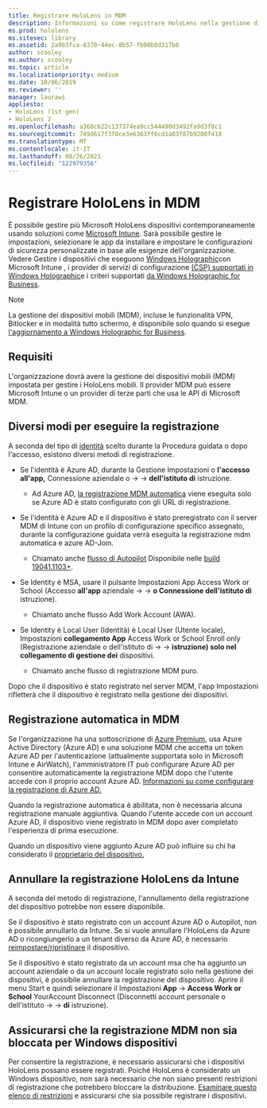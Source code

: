 ```yaml
---
title: Registrare HoloLens in MDM
description: Informazioni su come registrare HoloLens nella gestione di dispositivi mobili (MDM) per semplificare la gestione di più dispositivi.
ms.prod: hololens
ms.sitesec: library
ms.assetid: 2a9b3fca-8370-44ec-8b57-fb98b8d317b0
author: scooley
ms.author: scooley
ms.topic: article
ms.localizationpriority: medium
ms.date: 10/06/2019
ms.reviewer: ''
manager: laurawi
appliesto:
- HoloLens (1st gen)
- HoloLens 2
ms.openlocfilehash: a368c622c137374ea9cc544490d3492fa9d3f8c1
ms.sourcegitcommit: 749d617f3f0ce3e6363ff6cd1a03f87b9280f418
ms.translationtype: MT
ms.contentlocale: it-IT
ms.lasthandoff: 08/26/2021
ms.locfileid: "122979356"
---
```

# <a name="enroll-hololens-in-mdm"></a>Registrare HoloLens in MDM

È possibile gestire più Microsoft HoloLens dispositivi contemporaneamente usando soluzioni come [Microsoft Intune](/intune/windows-holographic-for-business). Sarà possibile gestire le impostazioni, selezionare le app da installare e impostare le configurazioni di sicurezza personalizzate in base alle esigenze dell'organizzazione. Vedere Gestire i dispositivi che eseguono [Windows Holographic](/intune/windows-holographic-for-business)con Microsoft Intune , i provider di servizi di configurazione [(CSP) supportati in Windows Holographic](https://msdn.microsoft.com/windows/hardware/commercialize/customize/mdm/configuration-service-provider-reference#hololens)e i criteri supportati [da Windows Holographic for Business](https://msdn.microsoft.com/windows/hardware/commercialize/customize/mdm/policy-configuration-service-provider#hololenspolicies).

> [!NOTE]
> La gestione dei dispositivi mobili (MDM), incluse le funzionalità VPN, Bitlocker e in modalità tutto schermo, è disponibile solo quando si esegue [l'aggiornamento a Windows Holographic for Business](hololens1-upgrade-enterprise.md).

## <a name="requirements"></a>Requisiti

 L'organizzazione dovrà avere la gestione dei dispositivi mobili (MDM) impostata per gestire i HoloLens mobili. Il provider MDM può essere Microsoft Intune o un provider di terze parti che usa le API di Microsoft MDM.

## <a name="different-ways-to-enroll"></a>Diversi modi per eseguire la registrazione

A seconda del tipo di [identità](hololens-identity.md) scelto durante la Procedura guidata o dopo l'accesso, esistono diversi metodi di registrazione.

- Se l'identità è Azure AD, durante la Gestione Impostazioni o **l'accesso all'app,** Connessione aziendale o  ->    ->  **dell'istituto di** istruzione.
    - Ad Azure AD, [la registrazione MDM automatica](hololens-enroll-mdm.md#auto-enrollment-in-mdm) viene eseguita solo se Azure AD è stato configurato con gli URL di registrazione.

- Se l'identità è Azure AD e il dispositivo è stato preregistrato con il server MDM [](hololens-enroll-mdm.md#auto-enrollment-in-mdm) di Intune con un profilo di configurazione specifico assegnato, durante la configurazione guidata verrà eseguita la registrazione mdm automatica e azure AD-Join.
    - Chiamato anche [flusso di Autopilot](hololens2-autopilot.md) Disponibile nelle [build 19041.1103+](hololens-release-notes.md#windows-holographic-version-2004).


- Se Identity è MSA, usare il pulsante Impostazioni App Access Work or School (Accesso **all'app** aziendale  ->    ->  **o Connessione dell'istituto di** istruzione).
    - Chiamato anche flusso Add Work Account (AWA).
- Se Identity è Local User (Identità) è Local User (Utente locale), Impostazioni **collegamento App** Access Work or School Enroll only (Registrazione aziendale o dell'istituto di  ->    ->  **istruzione) solo nel collegamento di gestione dei** dispositivi.
    - Chiamato anche flusso di registrazione MDM puro.

Dopo che il dispositivo è stato registrato nel server MDM, l'app Impostazioni rifletterà che il dispositivo è registrato nella gestione dei dispositivi.

## <a name="auto-enrollment-in-mdm"></a>Registrazione automatica in MDM

Se l'organizzazione ha una sottoscrizione di [Azure Premium](https://azure.microsoft.com/overview/), usa Azure Active Directory (Azure AD) e una soluzione MDM che accetta un token Azure AD per l'autenticazione (attualmente supportata solo in Microsoft Intune e AirWatch), l'amministratore IT può configurare Azure AD per consentire automaticamente la registrazione MDM dopo che l'utente accede con il proprio account Azure AD. [Informazioni su come configurare la registrazione di Azure AD.](/mem/intune/enrollment/windows-enroll#enable-windows-10-automatic-enrollment)

Quando la registrazione automatica è abilitata, non è necessaria alcuna registrazione manuale aggiuntiva. Quando l'utente accede con un account Azure AD, il dispositivo viene registrato in MDM dopo aver completato l'esperienza di prima esecuzione.

Quando un dispositivo viene aggiunto Azure AD può influire su chi ha considerato il [proprietario del dispositivo.](security-adminless-os.md#device-owner)

## <a name="unenroll-hololens-from-intune"></a>Annullare la registrazione HoloLens da Intune

A seconda del metodo di registrazione, l'annullamento della registrazione del dispositivo potrebbe non essere disponibile.

Se il dispositivo è stato registrato con un account Azure AD o Autopilot, non è possibile annullarlo da Intune. Se si vuole annullare l'HoloLens da Azure AD o ricongiungerlo a un tenant diverso da Azure AD, è necessario [reimpostare/ripristinare](hololens-recovery.md#reset-the-device) il dispositivo.

Se il dispositivo è stato registrato da un account msa che ha aggiunto un account aziendale o da un account locale registrato solo nella gestione dei dispositivi, è possibile annullare la registrazione del dispositivo. Aprire il menu Start e quindi selezionare il Impostazioni **App**  ->  **Access Work or School** YourAccount Disconnect (Disconnetti account personale o dell'istituto  ->    ->  **di** istruzione).

## <a name="ensure-that-mdm-enrollment-isnt-blocked-for-windows-devices"></a>Assicurarsi che la registrazione MDM non sia bloccata per Windows dispositivi

Per consentire la registrazione, è necessario assicurarsi che i dispositivi HoloLens possano essere registrati. Poiché HoloLens è considerato un Windows dispositivo, non sarà necessario che non siano presenti restrizioni di registrazione che potrebbero bloccare la distribuzione. [Esaminare questo elenco di restrizioni](/mem/intune/enrollment/enrollment-restrictions-set) e assicurarsi che sia possibile registrare i dispositivi.